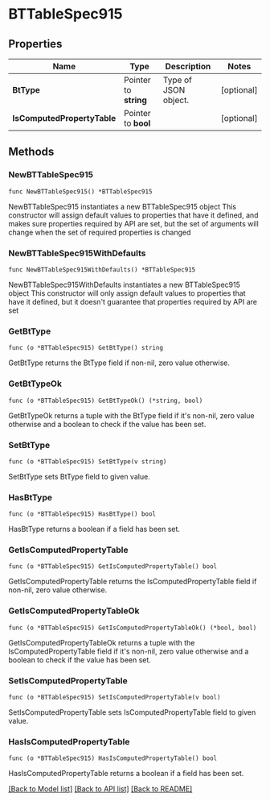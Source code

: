 # BTTableSpec915

## Properties

Name | Type | Description | Notes
------------ | ------------- | ------------- | -------------
**BtType** | Pointer to **string** | Type of JSON object. | [optional] 
**IsComputedPropertyTable** | Pointer to **bool** |  | [optional] 

## Methods

### NewBTTableSpec915

`func NewBTTableSpec915() *BTTableSpec915`

NewBTTableSpec915 instantiates a new BTTableSpec915 object
This constructor will assign default values to properties that have it defined,
and makes sure properties required by API are set, but the set of arguments
will change when the set of required properties is changed

### NewBTTableSpec915WithDefaults

`func NewBTTableSpec915WithDefaults() *BTTableSpec915`

NewBTTableSpec915WithDefaults instantiates a new BTTableSpec915 object
This constructor will only assign default values to properties that have it defined,
but it doesn't guarantee that properties required by API are set

### GetBtType

`func (o *BTTableSpec915) GetBtType() string`

GetBtType returns the BtType field if non-nil, zero value otherwise.

### GetBtTypeOk

`func (o *BTTableSpec915) GetBtTypeOk() (*string, bool)`

GetBtTypeOk returns a tuple with the BtType field if it's non-nil, zero value otherwise
and a boolean to check if the value has been set.

### SetBtType

`func (o *BTTableSpec915) SetBtType(v string)`

SetBtType sets BtType field to given value.

### HasBtType

`func (o *BTTableSpec915) HasBtType() bool`

HasBtType returns a boolean if a field has been set.

### GetIsComputedPropertyTable

`func (o *BTTableSpec915) GetIsComputedPropertyTable() bool`

GetIsComputedPropertyTable returns the IsComputedPropertyTable field if non-nil, zero value otherwise.

### GetIsComputedPropertyTableOk

`func (o *BTTableSpec915) GetIsComputedPropertyTableOk() (*bool, bool)`

GetIsComputedPropertyTableOk returns a tuple with the IsComputedPropertyTable field if it's non-nil, zero value otherwise
and a boolean to check if the value has been set.

### SetIsComputedPropertyTable

`func (o *BTTableSpec915) SetIsComputedPropertyTable(v bool)`

SetIsComputedPropertyTable sets IsComputedPropertyTable field to given value.

### HasIsComputedPropertyTable

`func (o *BTTableSpec915) HasIsComputedPropertyTable() bool`

HasIsComputedPropertyTable returns a boolean if a field has been set.


[[Back to Model list]](../README.md#documentation-for-models) [[Back to API list]](../README.md#documentation-for-api-endpoints) [[Back to README]](../README.md)


